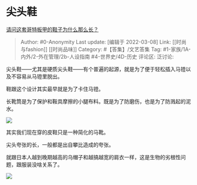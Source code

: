# 尖头鞋
[请问这套哥特板甲的鞋子为什么那么长？](https://www.zhihu.com/question/512790852/answer/2322380801)

> Author: #0-Anonymity
> Last update: [编辑于 2022-03-08]
> Link: [[时尚与fashion]] [[时尚品味]]
> Category: #【答集】/文艺答集
> Tag: #1-家族/1A-内外/2-外在管理/2b-人设指南 #4-世界史/4D-历史
> 评论区:
> 泛讨论:

尖头鞋——尤其是硬质尖头鞋——有个普遍的起源，就是为了便于轻松插入马镫以及不容易从马镫里脱出。

鞋跟这个设计其实最早就是为了卡住马镫。

长靴筒是为了保护和鞍具摩擦的小腿布料。既是为了防磨伤，也是为了防溅起的泥水。

![](https://pica.zhimg.com/80/v2-18611e59331a81730bac08c6fe7e6705_1440w.webp?source=c8b7c179)

其实我们现在穿的皮鞋只是一种简化的马靴。

尖头夸张的长，一般都是出自攀比造成的夸张。

就跟日本人越到晚期越高的乌帽子和越搞越宽的肩衣一样，这是生物的劣根性问题，跟服装没啥关系了。

![](https://picx.zhimg.com/80/v2-156b7bb250d44c0d31a9467488d50128_1440w.webp?source=c8b7c179)
